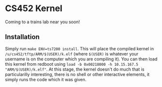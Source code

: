 CS452 Kernel
============
Coming to a trains lab near you soon!

<!---BEGIN LaTeX INCLUDED-->
Installation
------------
Simply run `make ENV=ts7200 install`. This will place the compiled kernel in
`/u/cs452/tftp/ARM/$(USER)/k.elf` (where `$(USER)` is whatever your username is
on the computer which you are compiling it). You can then load this kernel from
redboot using `load -b 0x00218000 -h 10.15.167.5 "ARM/$(USER)/k.elf"`. At this
stage, the kernel doesn't do much that is particularilly interesting, there is
no shell or other interactive elements, it simply runs the code which it was given.
